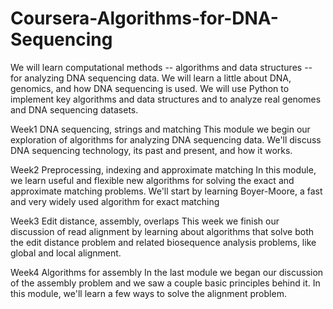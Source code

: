 # Coursera-Algorithms-for-DNA-Sequencing
We will learn computational methods -- algorithms and data structures -- for analyzing DNA sequencing data. We will learn a little about DNA, genomics, and how DNA sequencing is used.  We will use Python to implement key algorithms and data structures and to analyze real genomes and DNA sequencing datasets.

Week1 DNA sequencing, strings and matching
This module we begin our exploration of algorithms for analyzing DNA sequencing data. We'll discuss DNA sequencing technology, its past and present, and how it works.

Week2 Preprocessing, indexing and approximate matching
In this module, we learn useful and flexible new algorithms for solving the exact and approximate matching problems. We'll start by learning Boyer-Moore, a fast and very widely used algorithm for exact matching

Week3 Edit distance, assembly, overlaps
This week we finish our discussion of read alignment by learning about algorithms that solve both the edit distance problem and related biosequence analysis problems, like global and local alignment.

Week4 Algorithms for assembly
In the last module we began our discussion of the assembly problem and we saw a couple basic principles behind it. In this module, we'll learn a few ways to solve the alignment problem.
